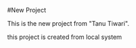 #New Project

This is the new project  from "Tanu Tiwari".


this project is created from local system